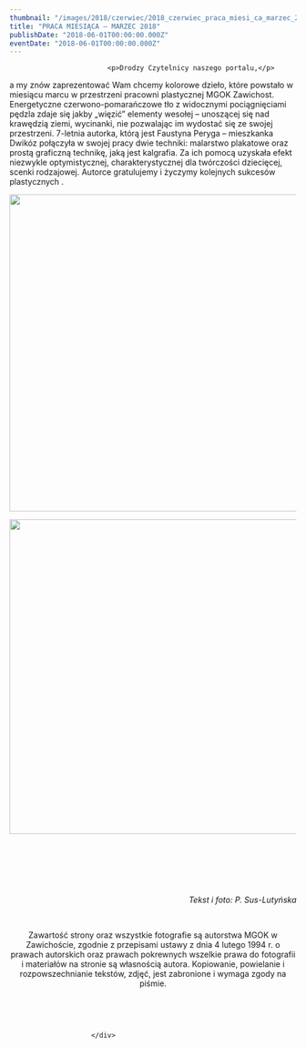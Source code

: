 ```yaml
---
thumbnail: "/images/2018/czerwiec/2018_czerwiec_praca_miesi_ca_marzec_2018_2018_06_praca_miesi_ca_marzec_2018_DSC_0010.jpg"
title: "PRACA MIESIĄCA – MARZEC 2018"
publishDate: "2018-06-01T00:00:00.000Z"
eventDate: "2018-06-01T00:00:00.000Z"
---
```


<div class="entry-content">
							
							<p>Drodzy Czytelnicy naszego portalu,</p>
<p>a my znów zaprezentować Wam chcemy kolorowe dzieło, które powstało w miesiącu marcu w przestrzeni pracowni plastycznej MGOK Zawichost. Energetyczne czerwono-pomarańczowe tło z widocznymi pociągnięciami pędzla zdaje się jakby „więzić” elementy wesołej – unoszącej się nad krawędzią ziemi, wycinanki, nie pozwalając im wydostać się ze swojej przestrzeni. 7-letnia autorka, którą jest Faustyna Peryga – mieszkanka Dwikóz połączyła w swojej pracy dwie techniki: malarstwo plakatowe oraz prostą graficzną technikę, jaką jest kalgrafia. Za ich pomocą uzyskała efekt niezwykle optymistycznej, charakterystycznej dla twórczości dziecięcej, scenki rodzajowej. Autorce gratulujemy i życzymy kolejnych sukcesów plastycznych .</p>
<p><img fetchpriority="high" decoding="async" class="aligncenter size-full wp-image-5943" src="/images/2018/czerwiec/2018_czerwiec_praca_miesi_ca_marzec_2018_2018_06_praca_miesi_ca_marzec_2018_DSC_0010.jpg" alt="" width="800" height="557" srcset="/images/2018/czerwiec/2018_czerwiec_praca_miesi_ca_marzec_2018_2018_06_praca_miesi_ca_marzec_2018_DSC_0010.jpg 800w, /images/2018/czerwiec/DSC_0010-300x209.jpg 300w, /images/2018/czerwiec/DSC_0010-768x535.jpg 768w" sizes="(max-width: 800px) 100vw, 800px"></p>
<p><img decoding="async" class="aligncenter size-full wp-image-5944" src="/images/2018/czerwiec/2018_czerwiec_praca_miesi_ca_marzec_2018_2018_06_praca_miesi_ca_marzec_2018_DSC_0018.jpg" alt="" width="800" height="553" srcset="/images/2018/czerwiec/2018_czerwiec_praca_miesi_ca_marzec_2018_2018_06_praca_miesi_ca_marzec_2018_DSC_0018.jpg 800w, /images/2018/czerwiec/DSC_0018-300x207.jpg 300w, /images/2018/czerwiec/DSC_0018-768x531.jpg 768w" sizes="(max-width: 800px) 100vw, 800px"></p>
<p>&nbsp;</p>
<p>&nbsp;</p>
<p>&nbsp;</p>
<p style="text-align: right;"><em>Tekst i foto: P. Sus-Lutyńska</em></p>
<p><em>&nbsp;</em></p>
<p style="text-align: center;">Zawartość strony oraz wszystkie fotografie są autorstwa MGOK w Zawichoście, zgodnie z przepisami ustawy z dnia 4 lutego 1994 r. o prawach autorskich oraz prawach pokrewnych wszelkie prawa do fotografii i materiałów na stronie są własnością autora. Kopiowanie, powielanie i rozpowszechnianie tekstów, zdjęć, jest zabronione i wymaga zgody na piśmie.</p>
<p>&nbsp;</p>
<p>&nbsp;</p>
						
						</div>

